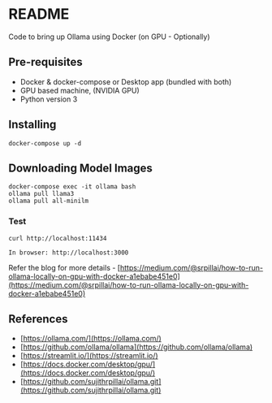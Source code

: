 # README

Code to bring up Ollama using Docker (on GPU - Optionally)

## Pre-requisites
- Docker & docker-compose or Desktop app (bundled with both)
- GPU based machine, (NVIDIA GPU)
- Python version 3

## Installing

```
docker-compose up -d
```

## Downloading Model Images

```
docker-compose exec -it ollama bash
ollama pull llama3
ollama pull all-minilm
```

### Test

```
curl http://localhost:11434
```
```
In browser: http://localhost:3000 
```


Refer the blog for more details - [https://medium.com/@srpillai/how-to-run-ollama-locally-on-gpu-with-docker-a1ebabe451e0](https://medium.com/@srpillai/how-to-run-ollama-locally-on-gpu-with-docker-a1ebabe451e0)
## References

* [https://ollama.com/](https://ollama.com/)
* [https://github.com/ollama/ollama](https://github.com/ollama/ollama)
* [https://streamlit.io/](https://streamlit.io/)
* [https://docs.docker.com/desktop/gpu/](https://docs.docker.com/desktop/gpu/)
* [https://github.com/sujithrpillai/ollama.git](https://github.com/sujithrpillai/ollama.git)
